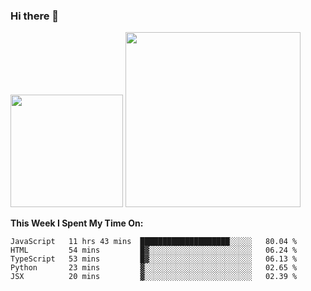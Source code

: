 ### Hi there 👋

<!--
**nestor22/nestor22** is a ✨ _special_ ✨ repository because its `README.md` (this file) appears on your GitHub profile.

Here are some ideas to get you started:

- 🔭 I’m currently working on ...
- 🌱 I’m currently learning ...
- 👯 I’m looking to collaborate on ...
- 🤔 I’m looking for help with ...
- 💬 Ask me about ...
- 📫 How to reach me: ...
- 😄 Pronouns: ...
- ⚡ Fun fact: ...
-->


<img height="180em" src="https://github-readme-stats.vercel.app/api?username=nestor22&show_icons=true&hide_border=true&&count_private=true&include_all_commits=true&theme=radical" />
<img height="280em" src="https://github-readme-stats.vercel.app/api/top-langs/?username=nestor22&layout=compact)](https://github.com/nestor22/github-readme-stats&theme=radical"  />



**This Week I Spent My Time On:**
<!--START_SECTION:waka-->
```text
JavaScript   11 hrs 43 mins  ████████████████████░░░░░   80.04 % 
HTML         54 mins         █▓░░░░░░░░░░░░░░░░░░░░░░░   06.24 % 
TypeScript   53 mins         █▓░░░░░░░░░░░░░░░░░░░░░░░   06.13 % 
Python       23 mins         ▓░░░░░░░░░░░░░░░░░░░░░░░░   02.65 % 
JSX          20 mins         ▓░░░░░░░░░░░░░░░░░░░░░░░░   02.39 % 
```
<!--END_SECTION:waka-->


